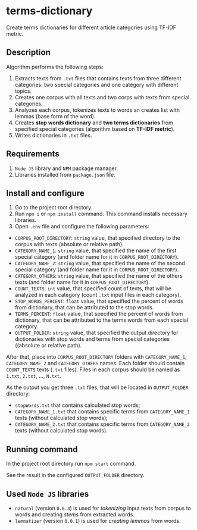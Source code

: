 # terms-dictionary
Create terms dictionaries for different article categories using TF-IDF metric.

## Description
Algorithm performs the following steps:
1. Extracts texts from `.txt` files that contains texts from three different categories:
two special categories and one category with different topics.
2. Creates one corpus with all texts and two corps with texts from special categories.
3. Analyzes each corpus, tokenizes texts to words an creates list with lemmas (base form of the word).
4. Creates **stop words dictionary** and **two terms dictionaries** from specified special categories
(algorithm based on **TF-IDF metric**).
5. Writes dictionaries in `.txt` files.

## Requirements
1. `Node JS` library and `NPM` package manager.
2. Libraries installed from `package.json` file.

## Install and configure
1. Go to the project root directory.
2. Run `npm i` or `npm install` command. This command installs necessary libraries.
3. Open `.env` file and configure the following parameters:
- `CORPUS_ROOT_DIRECTORY`: `string` value, that specified directory to the corpus with texts
(absolute or relative path).
- `CATEGORY_NAME_1`: `string` value, that specified the name of the first special category
(and folder name for it in `CORPUS_ROOT_DIRECTORY`).
- `CATEGORY_NAME_2`: `string` value, that specified the name of the second special category
(and folder name for it in `CORPUS_ROOT_DIRECTORY`).
- `CATEGORY_OTHERS`: `string` value, that specified the name of the others texts
(and folder name for it in `CORPUS_ROOT_DIRECTORY`).
- `COUNT_TEXTS`: `int` value, that specified count of texts, that will be analyzed in each category
(count `.txt` input files in each category).
- `STOP_WORDS_PERCENT`: `float` value, that specified the percent of words from dictionary,
that can be attributed to the stop words.
- `TERMS_PERCENT`: `float` value, that specified the percent of words from dictionary, 
that can be attributed to the terms words from each special category.
- `OUTPUT_FOLDER`: `string` value, that specified the output directory for dictionaries 
with stop words and terms from special categories ((absolute or relative path).

After that, place into `CORPUS_ROOT_DIRECTORY` folders with `CATEGORY_NAME_1`, `CATEGORY_NAME_2`
and `CATEGORY_OTHERS` names. Each folder should contain `COUNT_TEXTS` texts (`.txt` files).
Files in each corpus should be named as `1.txt`, `2.txt`, ..., `N.txt`.

As the output you get three `.txt` files, that will be located in `OUTPUT_FOLDER` directory:
- `stopWords.txt` that contains calculated stop words;
- `CATEGORY_NAME_1.txt` that contains specific terms from `CATEGORY_NAME_1` texts
(without calculated stop words);
- `CATEGORY_NAME_2.txt` that contains specific terms from `CATEGORY_NAME_2` texts
(without calculated stop words).

## Running command
In the project root directory run `npm start` command.

See the result in the configured `OUTPUT_FOLDER` directory.

## Used `Node JS` libraries
- `natural` (version `0.6.3`) is used for _tokenizing_ input texts from corpus to words
and creating _stems_ from extracted words.
- `lemmatizer` (version `0.0.1`) is used for _creating lemmas_ from words.
